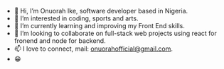 - 👋 Hi, I’m Onuorah Ike, software developer based in Nigeria.
- 👀 I’m interested in coding, sports and arts.
- 🌱 I’m currently learning and improving my Front End skills.
- 💞️ I’m looking to collaborate on full-stack web projects using react for fronend and node for backend.
- 📫 I love to connect, mail: onuorahofficial@gmail.com.
- 😁

<!---
jsxike/jsxike is a ✨ special ✨ repository because its `README.md` (this file) appears on your GitHub profile.
You can click the Preview link to take a look at your changes.
--->
